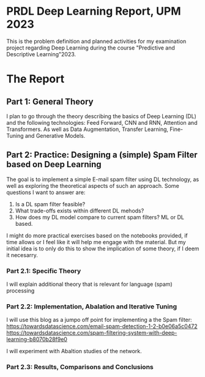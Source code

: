 # PRDL Deep Learning Report, UPM 2023
This is the problem definition and planned activities for my examination project regarding Deep Learning during the course "Predictive and Descriptive Learning"2023.


# The Report
## Part 1: General Theory
I plan to go through the theory describing the basics of Deep Learning (DL) and the following technologies: Feed Forward, CNN and RNN, Attention and Transformers.
As well as Data Augmentation, Transfer Learning, Fine-Tuning and Generative Models.

## Part 2: Practice: Designing a (simple) Spam Filter based on Deep Learning
The goal is to implement a simple E-mail spam filter using DL technology, as well as exploring the theoretical aspects of such an approach. Some questions I want to answer are:
1. Is a DL spam filter feasible?
2. What trade-offs exists within different DL mehods?
3. How does my DL model compare to current spam filters? ML or DL based. 

I might do more practical exercises based on the notebooks provided, if time allows or I feel like it will help me engage with the material. 
But my initial idea is to only do this to show the implication of some theory, if I deem it necesarry.

### Part 2.1: Specific Theory
I will explain additional theory that is relevant for language (spam) processing

### Part 2.2: Implementation, Abalation and Iterative Tuning
I will use this blog as a jumpo off point for implementing a the Spam filter:
https://towardsdatascience.com/email-spam-detection-1-2-b0e06a5c0472
https://towardsdatascience.com/spam-filtering-system-with-deep-learning-b8070b28f9e0

I will experiment with Abaltion studies of the network.

### Part 2.3: Results, Comparisons and Conclusions




